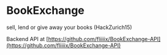 # BookExchange
sell, lend or give away your books (HackZurich15)

Backend API at [https://github.com/fliiiix/BookExchange-API](https://github.com/fliiiix/BookExchange-API)
